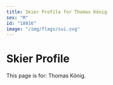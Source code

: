 ```yaml
---
title: Skier Profile for Thomas König
sex: "M"
id: "18016"
image: "/img/flags/sui.svg" 
---
```


# Skier Profile

This page is for: Thomas König.
    